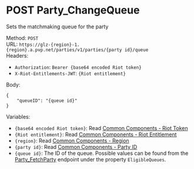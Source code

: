 # POST Party_ChangeQueue

Sets the matchmaking queue for the party  


Method: `POST`  
URL: `https://glz-{region}-1.{region}.a.pvp.net/parties/v1/parties/{party id}/queue`  
Headers:
 - `Authorization`: `Bearer {base64 encoded Riot token}`
 - `X-Riot-Entitlements-JWT`: `{Riot entitlement}`

Body:  
```
{
	"queueID": "{queue id}"
}
```
Variables:
 - `{base64 encoded Riot token}`: Read [Common Components - Riot Token](..\common-components.md#riot-token)
 - `{Riot entitlement}`: Read [Common Components - Riot Entitlement](..\common-components.md#riot-entitlement)
 - `{region}`: Read [Common Components - Region](..\common-components.md#region)
 - `{party id}`: Read [Common Components - Party ID](..\common-components.md#party-id)
 - `{queue id}`: The ID of the queue. Possible values can be found from the [Party_FetchParty](GET%20Party_FetchParty.md) endpoint under the property `EligibleQueues`.

